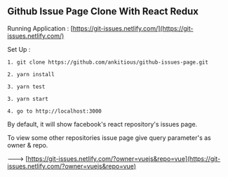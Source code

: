 ## Github Issue Page Clone With React Redux

Running Application : [https://git-issues.netlify.com/](https://git-issues.netlify.com/)  <br />


Set Up :

```
1. git clone https://github.com/ankitious/github-issues-page.git

2. yarn install 

3. yarn test

3. yarn start

4. go to http://localhost:3000
```

By default, it will show facebook's react repository's issues page.

To view some other repositories issue page give query parameter's as owner & repo.

 ---> [https://git-issues.netlify.com/?owner=vuejs&repo=vue](https://git-issues.netlify.com/?owner=vuejs&repo=vue)
